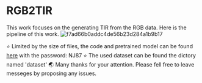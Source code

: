 # RGB2TIR

This work focuses on the generating TIR from the RGB data. Here is the pipeline of this work.
![f7ad66b0addc4de56b23d284a1b9b17](https://github.com/user-attachments/assets/c7eae599-3229-4248-b072-4ceddd899ef7)

⭐ Limited by the size of files, the code and pretrained model can be found [here](https://pan.baidu.com/s/1vvVwcwsY9lLj9Q-sG7jK9A ) with the password: NJ87
⭐ The used dataset can be found the dictory named 'dataset'
🌏 Many thanks for your attention. Please fell free to leave messeges by proposing any issues.
